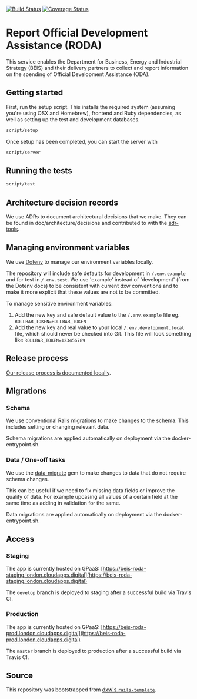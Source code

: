 [![Build Status](https://github.com/UKGovernmentBEIS/beis-report-official-development-assistance/workflows/CI/badge.svg?branch=develop)](https://github.com/UKGovernmentBEIS/beis-report-official-development-assistance/actions?query=branch%3Adevelop)
[![Coverage Status](https://coveralls.io/repos/github/UKGovernmentBEIS/beis-report-official-development-assistance/badge.svg?branch=develop)](https://coveralls.io/github/UKGovernmentBEIS/beis-report-official-development-assistance?branch=develop)

# Report Official Development Assistance (RODA)

This service enables the Department for Business, Energy and Industrial Strategy (BEIS) and their delivery partners to collect and report information on the spending of Official Development Assistance (ODA).

## Getting started

First, run the setup script. This installs the required system (assuming you're using OSX and Homebrew), frontend and Ruby dependencies, as well as setting up the test and development databases.

```bash
script/setup
```

Once setup has been completed, you can start the server with

```bash
script/server
```

## Running the tests

```bash
script/test
```

## Architecture decision records

We use ADRs to document architectural decisions that we make. They can be found in doc/architecture/decisions and contributed to with the [adr-tools](https://github.com/npryce/adr-tools).

## Managing environment variables

We use [Dotenv](https://github.com/bkeepers/dotenv) to manage our environment variables locally.

The repository will include safe defaults for development in `/.env.example` and for test in `/.env.test`. We use 'example' instead of 'development' (from the Dotenv docs) to be consistent with current dxw conventions and to make it more explicit that these values are not to be committed.

To manage sensitive environment variables:

1. Add the new key and safe default value to the `/.env.example` file eg. `ROLLBAR_TOKEN=ROLLBAR_TOKEN`
2. Add the new key and real value to your local `/.env.development.local` file, which should never be checked into Git. This file will look something like `ROLLBAR_TOKEN=123456789`

## Release process

[Our release process is documented locally](/doc/deployment-process.md).

## Migrations

### Schema

We use conventional Rails migrations to make changes to the schema. This includes setting or changing relevant data.

Schema migrations are applied automatically on deployment via the docker-entrypoint.sh.

### Data / One-off tasks

We use the [data-migrate](https://github.com/ilyakatz/data-migrate) gem to make changes to data that do not require schema changes.

This can be useful if we need to fix missing data fields or improve the quality of data. For example upcasing all values of a certain field at the same time as adding in validation for the same.

Data migrations are applied automatically on deployment via the docker-entrypoint.sh.

## Access

### Staging

The app is currently hosted on GPaaS: [https://beis-roda-staging.london.cloudapps.digital](https://beis-roda-staging.london.cloudapps.digital)

The `develop` branch is deployed to staging after a successful build via Travis CI.

### Production

The app is currently hosted on GPaaS: [https://beis-roda-prod.london.cloudapps.digital](https://beis-roda-prod.london.cloudapps.digital)

The `master` branch is deployed to production after a successful build via Travis CI.

## Source

This repository was bootstrapped from [dxw's `rails-template`](https://github.com/dxw/rails-template).
